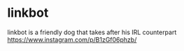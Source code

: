 # linkbot
linkbot is a friendly dog that takes after his IRL counterpart https://www.instagram.com/p/B1zGf06phzb/
